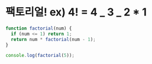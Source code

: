 # 팩토리얼! ex) 4! = 4 _ 3 _ 2 \* 1

```javascript
function factorial(num) {
  if (num <= 1) return 1;
  return num * factorial(num - 1);
}

console.log(factorial(5));
```
